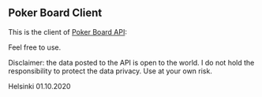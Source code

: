 ## Poker Board Client

This is the client of [Poker Board API](https://github.com/happyhung95/poker-board-api):

Feel free to use.

Disclaimer: the data posted to the API is open to the world. I do not hold the responsibility to protect the data privacy. Use at your own risk.

Helsinki 01.10.2020